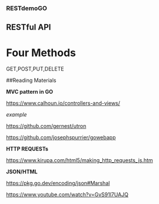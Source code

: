### RESTdemoGO

## RESTful API
# Four Methods
GET,POST,PUT,DELETE


##Reading Materials


**MVC pattern in GO**

https://www.calhoun.io/controllers-and-views/

*example*

https://github.com/gernest/utron

https://github.com/josephspurrier/gowebapp

**HTTP REQUESTs**

https://www.kirupa.com/html5/making_http_requests_js.htm

**JSON/HTML**

https://pkg.go.dev/encoding/json#Marshal

https://www.youtube.com/watch?v=GvS91l7UAJQ
